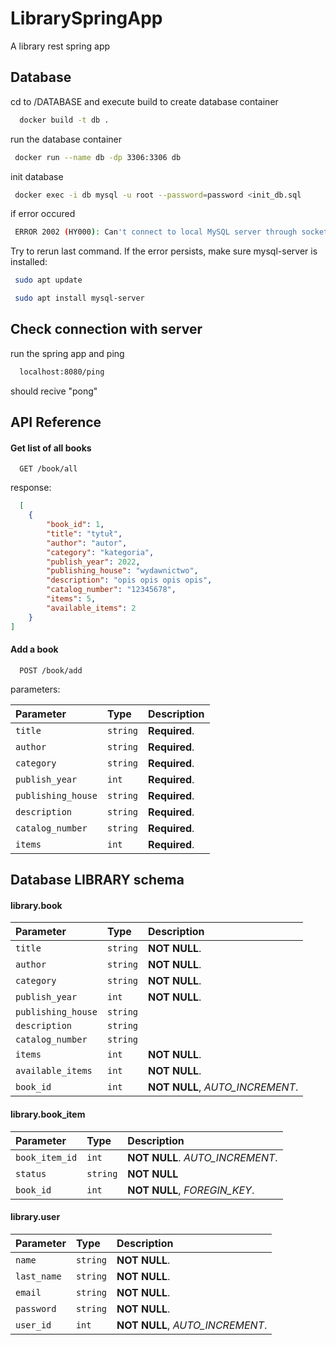 # LibrarySpringApp

A library rest spring app



## Database

cd to /DATABASE and execute build to create database container

```bash
  docker build -t db . 
```

run the database container  
```bash
 docker run --name db -dp 3306:3306 db
```

init database
```bash
 docker exec -i db mysql -u root --password=password <init_db.sql
```
if error occured
```bash
 ERROR 2002 (HY000): Can't connect to local MySQL server through socket '/var/run/mysqld/mysqld.sock' (2)
```
Try to rerun last command. If the error persists, make sure mysql-server is installed:
```bash
 sudo apt update

```
```bash
 sudo apt install mysql-server

```


## Check connection with server

run the spring app and ping

```bash
  localhost:8080/ping 
```

should recive "pong"


## API Reference
#### Get list of all books
```http
  GET /book/all
```
response:

```JSON
  [
    {
        "book_id": 1,
        "title": "tytuł",
        "author": "autor",
        "category": "kategoria",
        "publish_year": 2022,
        "publishing_house": "wydawnictwo",
        "description": "opis opis opis opis",
        "catalog_number": "12345678",
        "items": 5,
        "available_items": 2
    }
]
```

#### Add a book

```http
  POST /book/add
```
parameters:

| Parameter | Type     | Description                |
| :-------- | :------- | :------------------------- |
| `title`   | `string` | **Required**.      |
| `author`  | `string` | **Required**.     |
| `category` | `string` | **Required**.   |
| `publish_year` | `int` | **Required**.  |
| `publishing_house` | `string`  |**Required**.    |
| `description` | `string`       |**Required**.    |
| `catalog_number` | `string`    |**Required**.    |
| `items` | `int` | **Required**.  |


## Database LIBRARY schema

#### library.book

| Parameter | Type     | Description                |
| :-------- | :------- | :------------------------- |
| `title`   | `string` | **NOT NULL**.      |
| `author`  | `string` | **NOT NULL**.     |
| `category` | `string` | **NOT NULL**.   |
| `publish_year` | `int` | **NOT NULL**.  |
| `publishing_house` | `string`  |    |
| `description` | `string`       |    |
| `catalog_number` | `string`    |    |
| `items` | `int` | **NOT NULL**.  |
| `available_items` | `int` | **NOT NULL**.  |
| `book_id` | `int` | **NOT NULL**, *AUTO_INCREMENT*. |


#### library.book_item

| Parameter | Type     | Description                |
| :-------- | :------- | :------------------------- |
| `book_item_id`   | `int` | **NOT NULL**. *AUTO_INCREMENT*.  |
| `status` | `string` | **NOT NULL** |
| `book_id` | `int` | **NOT NULL**, *FOREGIN_KEY*. |


#### library.user

| Parameter | Type     | Description                       |
| :-------- | :------- | :-------------------------------- |
| `name`      | `string` |**NOT NULL**.  |
| `last_name` | `string` | **NOT NULL**. |
| `email`     | `string` | **NOT NULL**.  |
| `password`  | `string` | **NOT NULL**.  |
| `user_id`    | `int` | **NOT NULL**, *AUTO_INCREMENT*.|
